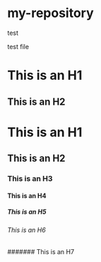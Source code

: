 # my-repository
test

test file

This is an H1
=============

This is an H2
-------------

# This is an H1
## This is an H2
### This is an H3
#### This is an H4
##### This is an H5
###### This is an H6
####### This is an H7
